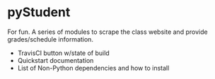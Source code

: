 # pyStudent

For fun.
A series of modules to scrape the class website and
provide grades/schedule information.

- TravisCI button w/state of build
- Quickstart documentation
- List of Non-Python dependencies
  and how to install
